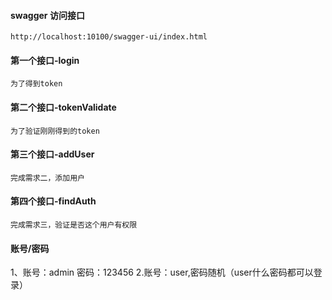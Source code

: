 #### swagger 访问接口

```
http://localhost:10100/swagger-ui/index.html 
```
#### 第一个接口-login

```
为了得到token
```

#### 第二个接口-tokenValidate

```
为了验证刚刚得到的token
```

#### 第三个接口-addUser

```
完成需求二，添加用户
```

#### 第四个接口-findAuth

```
完成需求三，验证是否这个用户有权限
```

#### 账号/密码

1、账号：admin 密码：123456 2.账号：user,密码随机（user什么密码都可以登录）
